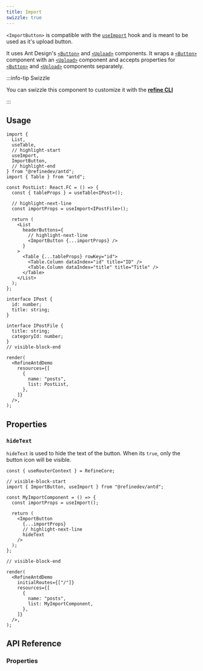 ```yaml
---
title: Import
swizzle: true
---
```


`<ImportButton>` is compatible with the [`useImport`][useimport] hook and is meant to be used as it's upload button.

It uses Ant Design's [`<Button>`][button] and [`<Upload>`][upload] components. It wraps a [`<Button>`][button] component with an [`<Upload>`][upload] component and accepts properties for [`<Button>`][button] and [`<Upload>`][upload] components separately.

:::info-tip Swizzle

You can swizzle this component to customize it with the [**refine CLI**](/docs/packages/list-of-packages/index)

:::

## Usage

```tsx live
import {
  List,
  useTable,
  // highlight-start
  useImport,
  ImportButton,
  // highlight-end
} from "@refinedev/antd";
import { Table } from "antd";

const PostList: React.FC = () => {
  const { tableProps } = useTable<IPost>();

  // highlight-next-line
  const importProps = useImport<IPostFile>();

  return (
    <List
      headerButtons={
        // highlight-next-line
        <ImportButton {...importProps} />
      }
    >
      <Table {...tableProps} rowKey="id">
        <Table.Column dataIndex="id" title="ID" />
        <Table.Column dataIndex="title" title="Title" />
      </Table>
    </List>
  );
};

interface IPost {
  id: number;
  title: string;
}

interface IPostFile {
  title: string;
  categoryId: number;
}
// visible-block-end

render(
  <RefineAntdDemo
    resources={[
      {
        name: "posts",
        list: PostList,
      },
    ]}
  />,
);
```

## Properties

### `hideText`

`hideText` is used to hide the text of the button. When its `true`, only the button icon will be visible.

```tsx live disableScroll previewHeight=120px
const { useRouterContext } = RefineCore;

// visible-block-start
import { ImportButton, useImport } from "@refinedev/antd";

const MyImportComponent = () => {
  const importProps = useImport();

  return (
    <ImportButton
      {...importProps}
      // highlight-next-line
      hideText
    />
  );
};

// visible-block-end

render(
  <RefineAntdDemo
    initialRoutes={["/"]}
    resources={[
      {
        name: "posts",
        list: MyImportComponent,
      },
    ]}
  />,
);
```

## API Reference

### Properties

<PropsTable module="@refinedev/antd/ImportButton" />

[useimport]: /docs/ui-integrations/ant-design/hooks/use-import/index
[button]: https://ant.design/components/button/
[upload]: https://ant.design/components/upload/

